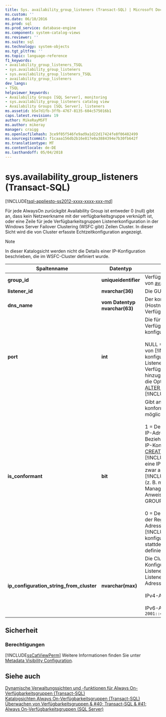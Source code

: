 ```yaml
---
title: Sys. availability_group_listeners (Transact-SQL) | Microsoft Docs
ms.custom: ''
ms.date: 06/10/2016
ms.prod: sql
ms.prod_service: database-engine
ms.component: system-catalog-views
ms.reviewer: ''
ms.suite: sql
ms.technology: system-objects
ms.tgt_pltfrm: ''
ms.topic: language-reference
f1_keywords:
- availability_group_listeners_TSQL
- sys.availability_group_listeners
- sys.availability_group_listeners_TSQL
- availability_group_listeners
dev_langs:
- TSQL
helpviewer_keywords:
- Availability Groups [SQL Server], monitoring
- sys.availability_group_listeners catalog view
- Availability Groups [SQL Server], listeners
ms.assetid: b5e7d1fb-3ffb-4767-8135-604c575016b1
caps.latest.revision: 19
author: MikeRayMSFT
ms.author: mikeray
manager: craigg
ms.openlocfilehash: 3ce9f05f546fe9ad9a1d22d17424fe8f06482499
ms.sourcegitcommit: f1caaa156db2b16e817e0a3884394e7b30fb642f
ms.translationtype: MT
ms.contentlocale: de-DE
ms.lasthandoff: 05/04/2018
---
```

# <a name="sysavailabilitygrouplisteners-transact-sql"></a>sys.availability_group_listeners (Transact-SQL)
[!INCLUDE[tsql-appliesto-ss2012-xxxx-xxxx-xxx-md](../../includes/tsql-appliesto-ss2012-xxxx-xxxx-xxx-md.md)]

  Für jede AlwaysOn zurückgibt Availability Group ist entweder 0 (null) gibt an, dass kein Netzwerkname mit der verfügbarkeitsgruppe verknüpft ist, oder eine Zeile für jede Verfügbarkeitsgruppen Listenerkonfiguration in der Windows Server Failover Clustering (WSFC gibt) Zeilen Cluster. In dieser Sicht wird die von Cluster erfasste Echtzeitkonfiguration angezeigt.  
  
> [!NOTE]  
>  In dieser Katalogsicht werden nicht die Details einer IP-Konfiguration beschrieben, die im WSFC-Cluster definiert wurde.  
  
|Spaltenname|Datentyp|Description|  
|-----------------|---------------|-----------------|  
|**group_id**|**uniqueidentifier**|Verfügbarkeitsgruppen-ID (**Group_id**) von [availability_groups](../../relational-databases/system-catalog-views/sys-availability-groups-transact-sql.md).|  
|**listener_id**|**nvarchar(36)**|Die GUID der Clusterressourcen-ID.|  
|**dns_name**|**vom Datentyp nvarchar(63)**|Der konfigurierte Netzwerkname (Hostname) des Verfügbarkeitsgruppenlisteners.|  
|**port**|**int**|Die für den Verfügbarkeitsgruppenlistener konfigurierte TCP-Portnummer.<br /><br /> NULL = Der Listener wurde außerhalb von [!INCLUDE[ssNoVersion](../../includes/ssnoversion-md.md)] konfiguriert, und die Portnummer des Listeners wurde der Verfügbarkeitsgruppe nicht hinzugefügt. Port für dem, verwenden die Option MODIFY LISTENER, der die [ALTER AVAILABILITY GROUP](../../t-sql/statements/alter-availability-group-transact-sql.md) [!INCLUDE[tsql](../../includes/tsql-md.md)] Anweisung.|  
|**is_conformant**|**bit**|Gibt an, ob diese IP-Konfiguration konform ist. Folgende Werte sind möglich:<br /><br /> 1 = Der Listener ist konform. Unter den IP-Adressen bestehen nur "OR"-Beziehungen. *Konforme* umfasst jede IP-Konfiguration durch die erstellte der [CREATE AVAILABILITY GROUP](../../t-sql/statements/create-availability-group-transact-sql.md) [!INCLUDE[tsql](../../includes/tsql-md.md)] Anweisung. Zudem gilt eine IP-Konfiguration als konform, die zwar außerhalb von [!INCLUDE[ssNoVersion](../../includes/ssnoversion-md.md)] erstellt wurde (z. B. mit dem WSFC-Failovercluster-Manager), aber mit der TSQL-Anweisung ALTER AVAILABILITY GROUP geändert werden kann.<br /><br /> 0 = Der Listener ist nicht konform. In der Regel weist dies auf eine IP-Adresse hin, die nicht mit [!INCLUDE[ssNoVersion](../../includes/ssnoversion-md.md)]-Befehlen konfiguriert werden konnte und stattdessen direkt im WSFC-Cluster definiert wurde.|  
|**ip_configuration_string_from_cluster**|**nvarchar(max)**|Die Cluster-IP-Konfigurationszeichenfolgen für diesen Listener, falls vorhanden. NULL = Der Listener hat keine virtuellen IP-Adressen. Beispiel:<br /><br /> IPv4-Adresse: `65.55.39.10`.<br /><br /> IPv6-Adresse: `2001::4898:23:1002:20f:1fff:feff:b3a3`|  
  
## <a name="security"></a>Sicherheit  
  
### <a name="permissions"></a>Berechtigungen  
 [!INCLUDE[ssCatViewPerm](../../includes/sscatviewperm-md.md)] Weitere Informationen finden Sie unter [Metadata Visibility Configuration](../../relational-databases/security/metadata-visibility-configuration.md).  
  
## <a name="see-also"></a>Siehe auch  
 [Dynamische Verwaltungssichten und -funktionen für Always On-Verfügbarkeitsgruppen (Transact-SQL)](../../relational-databases/system-dynamic-management-views/always-on-availability-groups-dynamic-management-views-functions.md)   
 [Katalogsichten Always On-Verfügbarkeitsgruppen &#40;Transact-SQL&#41;](../../relational-databases/system-catalog-views/always-on-availability-groups-catalog-views-transact-sql.md)   
 [Überwachen von Verfügbarkeitsgruppen & #40; Transact-SQL & #41;](../../database-engine/availability-groups/windows/monitor-availability-groups-transact-sql.md)   
 [Always On-Verfügbarkeitsgruppen &#40;SQL Server&#41;](../../database-engine/availability-groups/windows/always-on-availability-groups-sql-server.md)  
  
  
